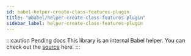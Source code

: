 ```yaml
---
id: babel-helper-create-class-features-plugin
title: "@babel/helper-create-class-features-plugin"
sidebar_label: helper-create-class-features-plugin
---
```


:::caution Pending docs
This library is an internal Babel helper. You can check out the [source](https://github.com/babel/babel/tree/main/packages/babel-helper-create-class-features-plugin) here.
:::
